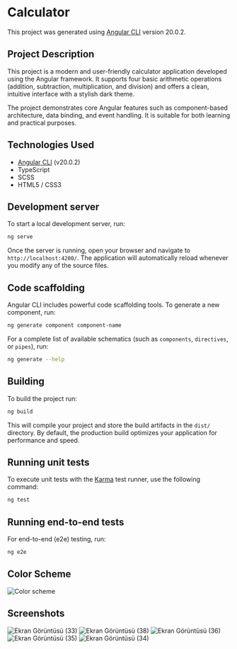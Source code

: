 # Calculator

This project was generated using [Angular CLI](https://github.com/angular/angular-cli) version 20.0.2.

##  Project Description

This project is a modern and user-friendly calculator application developed using the Angular framework. It supports four basic arithmetic operations (addition, subtraction, multiplication, and division) and offers a clean, intuitive interface with a stylish dark theme.

The project demonstrates core Angular features such as component-based architecture, data binding, and event handling. It is suitable for both learning and practical purposes.

##  Technologies Used

- [Angular CLI](https://angular.io/cli) (v20.0.2)
- TypeScript
- SCSS
- HTML5 / CSS3

## Development server

To start a local development server, run:

```bash
ng serve
```

Once the server is running, open your browser and navigate to `http://localhost:4200/`. The application will automatically reload whenever you modify any of the source files.

## Code scaffolding

Angular CLI includes powerful code scaffolding tools. To generate a new component, run:

```bash
ng generate component component-name
```

For a complete list of available schematics (such as `components`, `directives`, or `pipes`), run:

```bash
ng generate --help
```

## Building

To build the project run:

```bash
ng build
```

This will compile your project and store the build artifacts in the `dist/` directory. By default, the production build optimizes your application for performance and speed.

## Running unit tests

To execute unit tests with the [Karma](https://karma-runner.github.io) test runner, use the following command:

```bash
ng test
```

## Running end-to-end tests

For end-to-end (e2e) testing, run:

```bash
ng e2e
```
## Color Scheme

![Color scheme](https://github.com/user-attachments/assets/54da863d-9c35-4a31-a7ba-c11db48a25e0)

## Screenshots


![Ekran Görüntüsü (33)](https://github.com/user-attachments/assets/1047b18b-cd2f-46ac-b75b-815a7949e76f)
![Ekran Görüntüsü (38)](https://github.com/user-attachments/assets/5a99b3e0-1408-4851-8a0e-17b2e0814dd0)
![Ekran Görüntüsü (36)](https://github.com/user-attachments/assets/0947b650-2309-415c-9bd4-b9a61628af90)
![Ekran Görüntüsü (35)](https://github.com/user-attachments/assets/54917c0a-ecf7-4b1b-9714-627cc6707455)
![Ekran Görüntüsü (34)](https://github.com/user-attachments/assets/80f4a74d-db25-42ff-aab0-881104daeb27)

